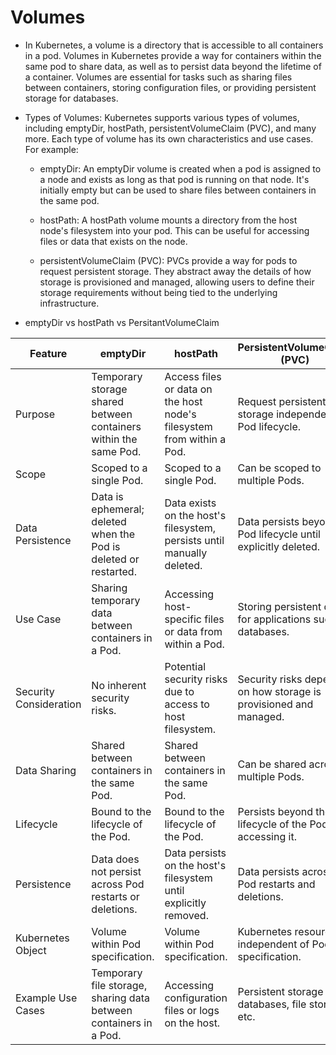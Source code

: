 # Volumes

- In Kubernetes, a volume is a directory that is accessible to all containers in a pod. Volumes in Kubernetes provide a way for containers within the same pod to share data, as well as to persist data beyond the lifetime of a container. Volumes are essential for tasks such as sharing files between containers, storing configuration files, or providing persistent storage for databases.

- Types of Volumes: Kubernetes supports various types of volumes, including emptyDir, hostPath, persistentVolumeClaim (PVC), and many more. Each type of volume has its own characteristics and use cases. For example:

    - emptyDir: An emptyDir volume is created when a pod is assigned to a node and exists as long as that pod is running on that node. It's initially empty but can be used to share files between containers in the same pod.

    - hostPath: A hostPath volume mounts a directory from the host node's filesystem into your pod. This can be useful for accessing files or data that exists on the node.

    - persistentVolumeClaim (PVC): PVCs provide a way for pods to request persistent storage. They abstract away the details of how storage is provisioned and managed, allowing users to define their storage requirements without being tied to the underlying infrastructure.


- emptyDir vs hostPath vs PersitantVolumeClaim

| Feature               | emptyDir                             | hostPath                                    | PersistentVolumeClaim (PVC)               |
|-----------------------|--------------------------------------|---------------------------------------------|-------------------------------------------|
| Purpose               | Temporary storage shared between containers within the same Pod. | Access files or data on the host node's filesystem from within a Pod. | Request persistent storage independent of Pod lifecycle.            |
| Scope                 | Scoped to a single Pod.              | Scoped to a single Pod.                    | Can be scoped to multiple Pods.          |
| Data Persistence      | Data is ephemeral; deleted when the Pod is deleted or restarted. | Data exists on the host's filesystem, persists until manually deleted. | Data persists beyond Pod lifecycle until explicitly deleted. |
| Use Case              | Sharing temporary data between containers in a Pod. | Accessing host-specific files or data from within a Pod. | Storing persistent data for applications such as databases. |
| Security Consideration | No inherent security risks.           | Potential security risks due to access to host filesystem. | Security risks depend on how storage is provisioned and managed. |
| Data Sharing          | Shared between containers in the same Pod. | Shared between containers in the same Pod. | Can be shared across multiple Pods.     |
| Lifecycle             | Bound to the lifecycle of the Pod.    | Bound to the lifecycle of the Pod.        | Persists beyond the lifecycle of the Pods accessing it. |
| Persistence           | Data does not persist across Pod restarts or deletions. | Data persists on the host's filesystem until explicitly removed. | Data persists across Pod restarts and deletions. |
| Kubernetes Object     | Volume within Pod specification.       | Volume within Pod specification.          | Kubernetes resource independent of Pod specification. |
| Example Use Cases     | Temporary file storage, sharing data between containers in a Pod. | Accessing configuration files or logs on the host. | Persistent storage for databases, file storage, etc. |
